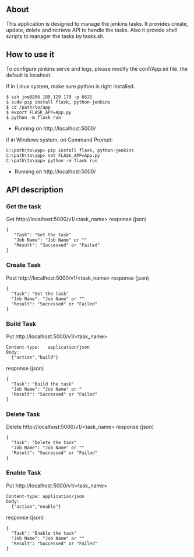 ## About

This application is designed to manage the jenkins tasks. It provides create, update, delete and retrieve API to handle the tasks.
Also it provide shell scripts to manager the tasks by tasks.sh.

## How to use it
To configure jenkins serve and logs, please modify the conf/App.ini file. the default is locahost.

If in Linux system, make sure python is right installed.

    $ ssh joe@206.189.129.179 -p 6621
    $ sudo pip install flask, python-jenkins
    $ cd /path/to/app
    $ export FLASK_APP=App.py
    $ python -m flask run
 * Running on http://localhost:5000/

if in Windows system, on Command Prompt:

    C:\path\to\app> pip install flask, python-jenkins
    C:\path\to\app> set FLASK_APP=App.py
    C:\path\to\app> python -m flask run
 * Running on http://localhost:5000/

## API description

### Get the task
Get http://localhost:5000/v1/<task_name>
response (json)

    {
       "Task": "Get the task"
       "Job Name": "Job Name" or ""
       "Result": "Successed" or "Failed"
    }

### Create Task
Post http://localhost:5000/v1/<task_name>
response (json)

    {
      "Task": "Get the task"
      "Job Name": "Job Name" or ""
      "Result": "Successed" or "Failed"
    }

### Build Task
Put http://localhost:5000/v1/<task_name>

    Content-type:   application/json
    Body:
      {"action","build"}

response (json)

    {
      "Task": "Build the task"
      "Job Name": "Job Name" or "
      "Result": "Successed" or "Failed"
    }

### Delete Task
Delete http://localhost:5000/v1/<task_name>
response (json)

    {
      "Task": "Delete the task"
      "Job Name": "Job Name" or ""
      "Result": "Successed" or "Failed"
    }


### Enable Task
Put http://localhost:5000/v1/<task_name>

    Content-type: application/json
    body:
      {"action","enable"}
response (json)

    {
      "Task": "Enable the task"
      "Job Name": "Job Name" or ""
      "Result": "Successed" or "Failed"
    }
